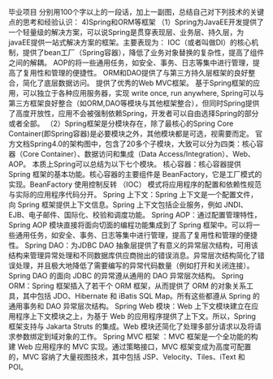 毕业项目
分别用100个字以上的一段话，加上一副图，总结自己对下列技术的关键点的思考和经验认识：
4)Spring和ORM等框架
（1）Spring为JavaEE开发提供了一个轻量级的解决方案，可以说Spring是贯穿表现层、业务层、持久层，为javaEE提供一站式解决方案的框架。主要表现为：
IOC（或者叫做DI）的核心机制，提供了bean工厂（Spring容器），降低了业务对象替换的复杂性，提高了组件之间的解耦。
AOP的将一些通用任务，如安全、事务、日志等集中进行管理，提高了复用性和管理的便捷性。
ORM和DAO提供了与第三方持久层框架的良好整合，简化了底层数据访问。
提供了优秀的Web MVC框架。
基于Spring框架的应用，可以独立于各种应用服务器，实现 write once, run anywhere,
Spring可以与第三方框架良好整合（如ORM,DAO等模块与其他框架整合），但同时Spring提供了高度开放性，应用不会被强制依赖Spring，开发者可以自由选择Spring的部分或者全部。
（2）Spring框架是分模块存在，除了最核心的Spring Core Container(即Spring容器)是必要模块之外，其他模块都是可选，视需要而定。
官方文档Spring4.0的架构图中，包含了20多个子模块，大致可以分为四类：核心容器（Core Container）、数据访问和集成（Data Access/Integration）、Web、AOP。
本质上Spring可以总结为以下七个模块。
核心容器：核心容器提供 Spring 框架的基本功能。核心容器的主要组件是 BeanFactory，它是工厂模式的实现。BeanFactory 使用控制反转 （IOC） 模式将应用程序的配置和依赖性规范与实际的应用程序代码分开。
Spring 上下文：Spring 上下文是一个配置文件，向 Spring 框架提供上下文信息。Spring 上下文包括企业服务，例如 JNDI、EJB、电子邮件、国际化、校验和调度功能。
Spring AOP：通过配置管理特性，Spring AOP 模块直接将面向切面的编程功能集成到了 Spring 框架中。可以将一些通用任务，如安全、事务、日志等集中进行管理，提高了复用性和管理的便捷性。
Spring DAO：为JDBC DAO 抽象层提供了有意义的异常层次结构，可用该结构来管理异常处理和不同数据库供应商抛出的错误消息。异常层次结构简化了错误处理，并且极大地降低了需要编写的异常代码数量（例如打开和关闭连接）。Spring DAO 的面向 JDBC 的异常遵从通用的 DAO 异常层次结构。
Spring ORM：Spring 框架插入了若干个 ORM 框架，从而提供了 ORM 的对象关系工具，其中包括 JDO、Hibernate 和 iBatis SQL Map。所有这些都遵从 Spring 的通用事务和 DAO 异常层次结构。
Spring Web 模块：Web 上下文模块建立在应用程序上下文模块之上，为基于 Web 的应用程序提供了上下文。所以，Spring 框架支持与 Jakarta Struts 的集成。Web 模块还简化了处理多部分请求以及将请求参数绑定到域对象的工作。
Spring MVC 框架 ：MVC 框架是一个全功能的构建 Web 应用程序的 MVC 实现。通过策略接口，MVC 框架变成为高度可配置的，MVC 容纳了大量视图技术，其中包括 JSP、Velocity、Tiles、iText 和 POI。